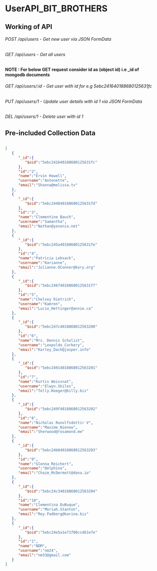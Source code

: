 # UserAPI_BIT_BROTHERS
## Working of API

###### POST /api/users - Get new user via JSON FormData
###### GET /api/users - Get all users

**NOTE : For below GET request consider id as (object id) i.e _id of mongodb documents**

###### GET /api/users/:id - Get user with id for e.g 5ebc241640188680125631fc 

###### PUT /api/users/1 - Update user details with id 1 via JSON FormData

###### DEL /api/users/1 - Delete user with id 1

## Pre-included Collection Data

```json

[
   {
      "_id":{
         "$oid":"5ebc241640188680125631fc"
      },
      "id":"2",
      "name":"Ervin Howell",
      "username":"Antonette",
      "email":"Shanna@melissa.tv"
   },
   {
      "_id":{
         "$oid":"5ebc244840188680125631fd"
      },
      "id":"3",
      "name":"Clementine Bauch",
      "username":"Samantha",
      "email":"Nathan@yesenia.net"
   },
   {
      "_id":{
         "$oid":"5ebc245a40188680125631fe"
      },
      "id":"4",
      "name":"Patricia Lebsack",
      "username":"Karianne",
      "email":"Julianne.OConner@kory.org"
   },
   {
      "_id":{
         "$oid":"5ebc246740188680125631ff"
      },
      "id":"5",
      "name":"Chelsey Dietrich",
      "username":"Kamren",
      "email":"Lucio_Hettinger@annie.ca"
   },
   {
      "_id":{
         "$oid":"5ebc247c4018868012563200"
      },
      "id":"6",
      "name":"Mrs. Dennis Schulist",
      "username":"Leopoldo_Corkery",
      "email":"Karley_Dach@jasper.info"
   },
   {
      "_id":{
         "$oid":"5ebc24914018868012563201"
      },
      "id":"7",
      "name":"Kurtis Weissnat",
      "username":"Elwyn.Skiles",
      "email":"Telly.Hoeger@billy.biz"
   },
   {
      "_id":{
         "$oid":"5ebc249f4018868012563202"
      },
      "id":"8",
      "name":"Nicholas Runolfsdottir V",
      "username":"Maxime_Nienow",
      "email":"Sherwood@rosamond.me"
   },
   {
      "_id":{
         "$oid":"5ebc24b04018868012563203"
      },
      "id":"9",
      "name":"Glenna Reichert",
      "username":"Delphine",
      "email":"Chaim_McDermott@dana.io"
   },
   {
      "_id":{
         "$oid":"5ebc24c34018868012563204"
      },
      "id":"10",
      "name":"Clementina DuBuque",
      "username":"Moriah.Stanton",
      "email":"Rey.Padberg@karina.biz"
   },
   {
      "_id":{
         "$oid":"5ebc24e5a1e71f00ccd61e7e"
      },
      "id":"1",
      "name":"NDM",
      "username":"nm24",
      "email":"nm33@gmail.com"
   }
]
```
